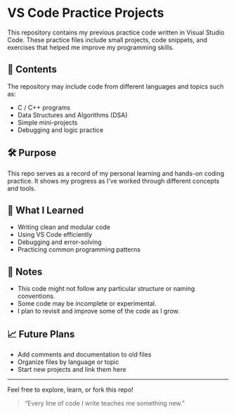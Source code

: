 # VS Code Practice Projects

This repository contains my previous practice code written in Visual Studio Code. These practice files include small projects, code snippets, and exercises that helped me improve my programming skills.

## 📁 Contents

The repository may include code from different languages and topics such as:

- C / C++ programs
- Data Structures and Algorithms (DSA)
- Simple mini-projects
- Debugging and logic practice

## 🛠 Purpose

This repo serves as a record of my personal learning and hands-on coding practice. It shows my progress as I’ve worked through different concepts and tools.

## 🧠 What I Learned

- Writing clean and modular code
- Using VS Code efficiently
- Debugging and error-solving
- Practicing common programming patterns

## 📌 Notes

- This code might not follow any particular structure or naming conventions.
- Some code may be incomplete or experimental.
- I plan to revisit and improve some of the code as I grow.

## 📈 Future Plans

- Add comments and documentation to old files
- Organize files by language or topic
- Start new projects and link them here

---

Feel free to explore, learn, or fork this repo!

> “Every line of code I write teaches me something new.”

